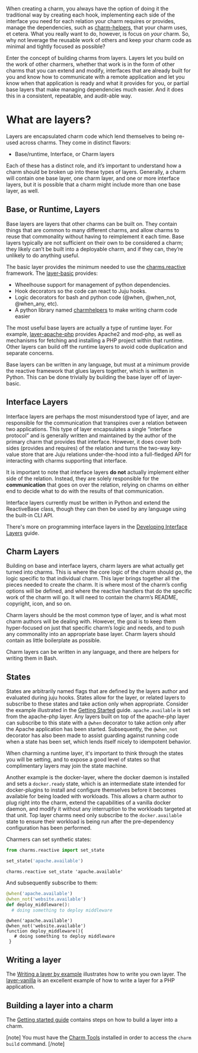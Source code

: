 When creating a charm, you always have the option of doing it the traditional way by creating each hook, implementing each side of the interface you need for each relation your charm requires or provides, manage the dependencies, such as [charm-helpers](https://charm-helpers.readthedocs.io/), that your charm uses, et cetera. What you really want to do, however, is focus on *your* charm. So, why not leverage the reusable work of others and keep your charm code as minimal and tightly focused as possible?

Enter the concept of building charms from layers. Layers let you build on the work of other charmers, whether that work is in the form of other charms that you can extend and modify, interfaces that are already built for you and know how to communicate with a remote application and let you know when that application is ready and what it provides for you, or partial base layers that make managing dependencies much easier. And it does this in a consistent, repeatable, and audit-able way.

# What are layers?

Layers are encapsulated charm code which lend themselves to being re-used across charms. They come in distinct flavors:

-   Base/runtime, Interface, or Charm layers

Each of these has a distinct role, and it’s important to understand how a charm should be broken up into these types of layers. Generally, a charm will contain one base layer, one charm layer, and one or more interface layers, but it is possible that a charm might include more than one base layer, as well.

<h2 id="heading--base-or-runtime-layers">Base, or Runtime, Layers</h2>

Base layers are layers that other charms can be built on. They contain things that are common to many different charms, and allow charms to reuse that commonality without having to reimplement it each time. Base layers typically are not sufficient on their own to be considered a charm; they likely can’t be built into a deployable charm, and if they can, they’re unlikely to do anything useful.

The basic layer provides the minimum needed to use the [charms.reactive](https://charmsreactive.readthedocs.io/) framework. The [layer-basic](http://github.com/juju-solutions/layer-basic) provides:
* Wheelhouse support for management of python dependencies.
* Hook decorators so the code can react to Juju hooks. 
* Logic decorators for bash and python code (@when, @when_not, @when_any, etc). 
* A python library named [charmhelpers](https://charm-helpers.readthedocs.io/) to make writing charm code easier

The most useful base layers are actually a type of runtime layer. For example, [layer-apache-php](https://github.com/johnsca/apache-php) provides Apache2 and mod-php, as well as mechanisms for fetching and installing a PHP project within that runtime. Other layers can build off the runtime layers to avoid code duplication and separate concerns.

Base layers can be written in any language, but must at a minimum provide the reactive framework that glues layers together, which is written in Python. This can be done trivially by building the base layer off of layer-basic.

<h2 id="heading--interface-layers">Interface Layers</h2>

Interface layers are perhaps the most misunderstood type of layer, and are responsible for the communication that transpires over a relation between two applications. This type of layer encapsulates a single “interface protocol” and is generally written and maintained by the author of the primary charm that provides that interface. However, it does cover both sides (provides and requires) of the relation and turns the two-way key-value store that are Juju relations under-the-hood into a full-fledged API for interacting with charms supporting that interface.

It is important to note that interface layers **do not** actually implement either side of the relation. Instead, they are solely responsible for the **communication** that goes on over the relation, relying on charms on either end to decide what to do with the results of that communication.

Interface layers currently must be written in Python and extend the ReactiveBase class, though they can then be used by any language using the built-in CLI API.

There's more on programming interface layers in the [Developing Interface Layers](/t/interface-layers/1121) guide.

<h2 id="heading--charm-layers">Charm Layers</h2>

Building on base and interface layers, charm layers are what actually get turned into charms. This is where the core logic of the charm should go, the logic specific to that individual charm. This layer brings together all the pieces needed to create the charm. It is where most of the charm’s config options will be defined, and where the reactive handlers that do the specific work of the charm will go. It will need to contain the charm’s README, copyright, icon, and so on.

Charm layers should be the most common type of layer, and is what most charm authors will be dealing with. However, the goal is to keep them hyper-focused on just that specific charm’s logic and needs, and to push any commonality into an appropriate base layer. Charm layers should contain as little boilerplate as possible.

Charm layers can be written in any language, and there are helpers for writing them in Bash.

<h2 id="heading--states">States</h2>

States are arbitrarily named flags that are defined by the layers author and evaluated during juju hooks. States allow for the layer, or related layers to subscribe to these states and take action only when appropriate. Consider the example illustrated in the [Getting Started]() guide. `apache.available` is set from the apache-php layer. Any layers built on top of the apache-php layer can subscribe to this state with a `@when` decorator to take action only after the Apache application has been started. Subsequently, the `@when_not` decorator has also been made to assist guarding against running code when a state has been set, which lends itself nicely to idempotent behavior.

When charming a runtime layer, it's important to think through the states you will be setting, and to expose a good level of states so that complimentary layers may join the state machine.

Another example is the docker-layer, where the docker daemon is installed and sets a `docker.ready` state, which is an intermediate state intended for docker-plugins to install and configure themselves before it becomes available for being loaded with workloads. This allows a charm author to plug right into the charm, extend the capabilities of a vanilla docker daemon, and modify it without any interruption to the workloads targeted at that unit. Top layer charms need only subscribe to the `docker.available` state to ensure their workload is being run after the pre-dependency configuration has been performed.

Charmers can set synthetic states:

``` python
from charms.reactive import set_state

set_state('apache.available')
```

``` text
charms.reactive set_state 'apache.available'
```

And subsequently subscribe to them:

``` python
@when('apache.available')
@when_not('website.available')
def deploy_middleware():
  # doing something to deploy middleware
```

``` text
@when('apache.available')
@when_not('website.available')
function deploy_middleware(){
   # doing something to deploy middleware
 }
```

<h2 id="heading--writing-a-layer">Writing a layer</h2>

The [Writing a layer by example](/t/writing-a-layer-by-example/1120) illustrates how to write you own layer. The [layer-vanilla](https://github.com/juju-solutions/layer-vanilla) is an excellent example of how to write a layer for a PHP application.

<h2 id="heading--building-a-layer-into-a-charm">Building a layer into a charm</h2>

The [Getting started guide](/t/getting-started-with-charm-development/1118#heading--assemble-the-layers) contains steps on how to build a layer into a charm.

[note]
You must have the [Charm Tools](/t/charm-tools/1180) installed in order to access the `charm build` command.
[/note]
